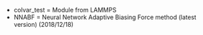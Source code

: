 * colvar_test = Module from LAMMPS
* NNABF = Neural Network Adaptive Biasing Force method (latest version) (2018/12/18)
